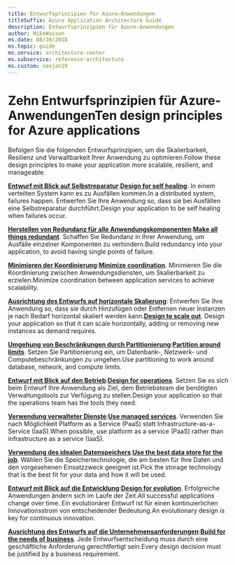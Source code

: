 ```yaml
---
title: Entwurfsprinzipien für Azure-Anwendungen
titleSuffix: Azure Application Architecture Guide
description: Entwurfsprinzipien für Azure-Anwendungen
author: MikeWasson
ms.date: 08/30/2018
ms.topic: guide
ms.service: architecture-center
ms.subservice: reference-architecture
ms.custom: seojan19
---
```


# <a name="ten-design-principles-for-azure-applications"></a><span data-ttu-id="a0ca4-103">Zehn Entwurfsprinzipien für Azure-Anwendungen</span><span class="sxs-lookup"><span data-stu-id="a0ca4-103">Ten design principles for Azure applications</span></span>

<span data-ttu-id="a0ca4-104">Befolgen Sie die folgenden Entwurfsprinzipien, um die Skalierbarkeit, Resilienz und Verwaltbarkeit Ihrer Anwendung zu optimieren.</span><span class="sxs-lookup"><span data-stu-id="a0ca4-104">Follow these design principles to make your application more scalable, resilient, and manageable.</span></span>

<span data-ttu-id="a0ca4-105">**[Entwurf mit Blick auf Selbstreparatur](self-healing.md)**:</span><span class="sxs-lookup"><span data-stu-id="a0ca4-105">**[Design for self healing](self-healing.md)**.</span></span> <span data-ttu-id="a0ca4-106">In einem verteilten System kann es zu Ausfällen kommen.</span><span class="sxs-lookup"><span data-stu-id="a0ca4-106">In a distributed system, failures happen.</span></span> <span data-ttu-id="a0ca4-107">Entwerfen Sie Ihre Anwendung so, dass sie bei Ausfällen eine Selbstreparatur durchführt.</span><span class="sxs-lookup"><span data-stu-id="a0ca4-107">Design your application to be self healing when failures occur.</span></span>

<span data-ttu-id="a0ca4-108">**[Herstellen von Redundanz für alle Anwendungskomponenten](redundancy.md)**:</span><span class="sxs-lookup"><span data-stu-id="a0ca4-108">**[Make all things redundant](redundancy.md)**.</span></span> <span data-ttu-id="a0ca4-109">Schaffen Sie Redundanz in Ihrer Anwendung, um Ausfälle einzelner Komponenten zu verhindern.</span><span class="sxs-lookup"><span data-stu-id="a0ca4-109">Build redundancy into your application, to avoid having single points of failure.</span></span>

<span data-ttu-id="a0ca4-110">**[Minimieren der Koordinierung](minimize-coordination.md)**:</span><span class="sxs-lookup"><span data-stu-id="a0ca4-110">**[Minimize coordination](minimize-coordination.md)**.</span></span> <span data-ttu-id="a0ca4-111">Minimieren Sie die Koordinierung zwischen Anwendungsdiensten, um Skalierbarkeit zu erzielen.</span><span class="sxs-lookup"><span data-stu-id="a0ca4-111">Minimize coordination between application services to achieve scalability.</span></span>

<span data-ttu-id="a0ca4-112">**[Ausrichtung des Entwurfs auf horizontale Skalierung](scale-out.md)**: Entwerfen Sie Ihre Anwendung so, dass sie durch Hinzufügen oder Entfernen neuer Instanzen je nach Bedarf horizontal skaliert werden kann.</span><span class="sxs-lookup"><span data-stu-id="a0ca4-112">**[Design to scale out](scale-out.md)**. Design your application so that it can scale horizontally, adding or removing new instances as demand requires.</span></span>

<span data-ttu-id="a0ca4-113">**[Umgehung von Beschränkungen durch Partitionierung](partition.md)**:</span><span class="sxs-lookup"><span data-stu-id="a0ca4-113">**[Partition around limits](partition.md)**.</span></span> <span data-ttu-id="a0ca4-114">Setzen Sie Partitionierung ein, um Datenbank-, Netzwerk- und Computebeschränkungen zu umgehen.</span><span class="sxs-lookup"><span data-stu-id="a0ca4-114">Use partitioning to work around database, network, and compute limits.</span></span>

<span data-ttu-id="a0ca4-115">**[Entwurf mit Blick auf den Betrieb](design-for-operations.md)**:</span><span class="sxs-lookup"><span data-stu-id="a0ca4-115">**[Design for operations](design-for-operations.md)**.</span></span> <span data-ttu-id="a0ca4-116">Setzen Sie es sich beim Entwurf Ihre Anwendung als Ziel, dem Betriebsteam die benötigten Verwaltungstools zur Verfügung zu stellen.</span><span class="sxs-lookup"><span data-stu-id="a0ca4-116">Design your application so that the operations team has the tools they need.</span></span>

<span data-ttu-id="a0ca4-117">**[Verwendung verwalteter Dienste](managed-services.md)**:</span><span class="sxs-lookup"><span data-stu-id="a0ca4-117">**[Use managed services](managed-services.md)**.</span></span> <span data-ttu-id="a0ca4-118">Verwenden Sie nach Möglichkeit Platform as a Service (PaaS) statt Infrastructure-as-a-Service (IaaS).</span><span class="sxs-lookup"><span data-stu-id="a0ca4-118">When possible, use platform as a service (PaaS) rather than infrastructure as a service (IaaS).</span></span>

<span data-ttu-id="a0ca4-119">**[Verwendung des idealen Datenspeichers](use-the-best-data-store.md)**:</span><span class="sxs-lookup"><span data-stu-id="a0ca4-119">**[Use the best data store for the job](use-the-best-data-store.md)**.</span></span> <span data-ttu-id="a0ca4-120">Wählen Sie die Speichertechnologie, die am besten für Ihre Daten und den vorgesehenen Einsatzzweck geeignet ist.</span><span class="sxs-lookup"><span data-stu-id="a0ca4-120">Pick the storage technology that is the best fit for your data and how it will be used.</span></span>

<span data-ttu-id="a0ca4-121">**[Entwurf mit Blick auf die Entwicklung](design-for-evolution.md)**:</span><span class="sxs-lookup"><span data-stu-id="a0ca4-121">**[Design for evolution](design-for-evolution.md)**.</span></span> <span data-ttu-id="a0ca4-122">Erfolgreiche Anwendungen ändern sich im Laufe der Zeit.</span><span class="sxs-lookup"><span data-stu-id="a0ca4-122">All successful applications change over time.</span></span> <span data-ttu-id="a0ca4-123">Ein evolutionärer Entwurf ist für einen kontinuierlichen Innovationsstrom von entscheidender Bedeutung.</span><span class="sxs-lookup"><span data-stu-id="a0ca4-123">An evolutionary design is key for continuous innovation.</span></span>

<span data-ttu-id="a0ca4-124">**[Ausrichtung des Entwurfs auf die Unternehmensanforderungen](build-for-business.md)**:</span><span class="sxs-lookup"><span data-stu-id="a0ca4-124">**[Build for the needs of business](build-for-business.md)**.</span></span> <span data-ttu-id="a0ca4-125">Jede Entwurfsentscheidung muss durch eine geschäftliche Anforderung gerechtfertigt sein.</span><span class="sxs-lookup"><span data-stu-id="a0ca4-125">Every design decision must be justified by a business requirement.</span></span>
